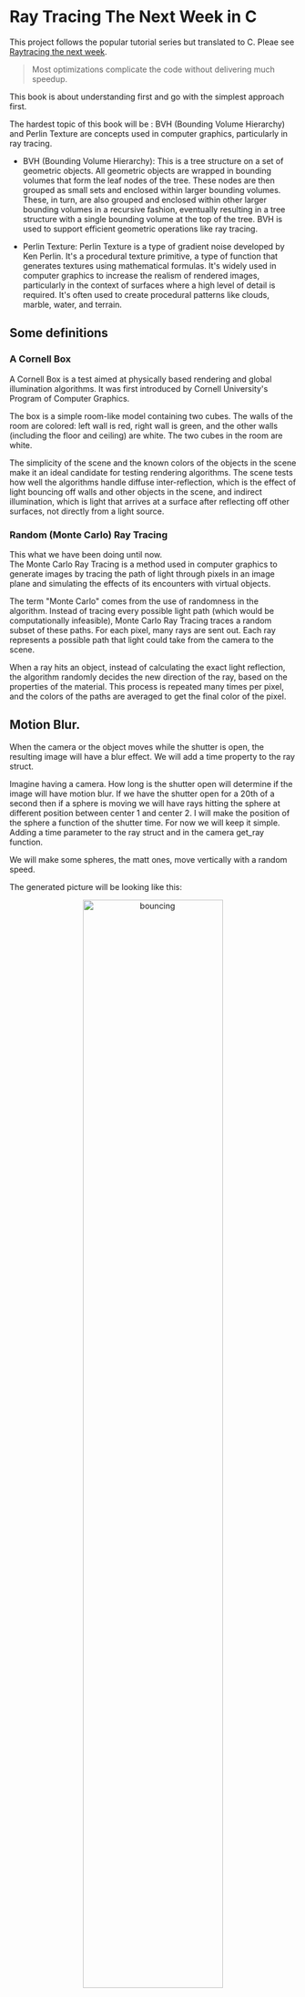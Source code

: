 # Ray Tracing The Next Week in C

This project follows the popular tutorial series but translated to C. Pleae see [Raytracing the next week](https://raytracing.github.io/books/RayTracingTheNextWeek.html).  

> Most optimizations complicate the code without delivering much speedup.

This book is about understanding first and go with the simplest approach first.

The hardest topic of this book will be :
BVH (Bounding Volume Hierarchy) and Perlin Texture are concepts used in computer graphics, particularly in ray tracing.

- BVH (Bounding Volume Hierarchy): This is a tree structure on a set of geometric objects. All geometric objects are wrapped in bounding volumes that form the leaf nodes of the tree. These nodes are then grouped as small sets and enclosed within larger bounding volumes. These, in turn, are also grouped and enclosed within other larger bounding volumes in a recursive fashion, eventually resulting in a tree structure with a single bounding volume at the top of the tree. BVH is used to support efficient geometric operations like ray tracing.

- Perlin Texture: Perlin Texture is a type of gradient noise developed by Ken Perlin. It's a procedural texture primitive, a type of function that generates textures using mathematical formulas. It's widely used in computer graphics to increase the realism of rendered images, particularly in the context of surfaces where a high level of detail is required. It's often used to create procedural patterns like clouds, marble, water, and terrain.

## Some definitions
### A Cornell Box
A Cornell Box is a test aimed at physically based rendering and global illumination algorithms. It was first introduced by Cornell University's Program of Computer Graphics.

The box is a simple room-like model containing two cubes. The walls of the room are colored: left wall is red, right wall is green, and the other walls (including the floor and ceiling) are white. The two cubes in the room are white.

The simplicity of the scene and the known colors of the objects in the scene make it an ideal candidate for testing rendering algorithms. The scene tests how well the algorithms handle diffuse inter-reflection, which is the effect of light bouncing off walls and other objects in the scene, and indirect illumination, which is light that arrives at a surface after reflecting off other surfaces, not directly from a light source.

### Random (Monte Carlo) Ray Tracing 
This what we have been doing until now.  
The Monte Carlo Ray Tracing is a method used in computer graphics to generate images by tracing the path of light through pixels in an image plane and simulating the effects of its encounters with virtual objects. 

The term "Monte Carlo" comes from the use of randomness in the algorithm. Instead of tracing every possible light path (which would be computationally infeasible), Monte Carlo Ray Tracing traces a random subset of these paths. For each pixel, many rays are sent out. Each ray represents a possible path that light could take from the camera to the scene. 

When a ray hits an object, instead of calculating the exact light reflection, the algorithm randomly decides the new direction of the ray, based on the properties of the material. This process is repeated many times per pixel, and the colors of the paths are averaged to get the final color of the pixel.

## Motion Blur.
When the camera or the object moves while the shutter is open, the resulting image will have a blur effect. 
We will add a time property to the ray struct.

Imagine having a camera. How long is the shutter open will determine if the image will have motion blur. If we have the shutter open for a 20th of a second then if a sphere is moving we will have rays hitting the sphere at different position between center 1 and center 2. I will make the position of the sphere a function of the shutter time. For now we will keep it simple. Adding a time parameter to the ray struct and in the camera get_ray function.

We will make some spheres, the matt ones, move vertically with a random speed.

The generated picture will be looking like this:

<div style="text-align: center;">
<img src="assets/bouncing.png" alt="bouncing" style="width: 70%;display: inline-block;" />
</div>

# BVH (Bounding Volume Hierarchy)
The BVH is a tree structure on a set of geometric objects.  
Ray-object intersection is the main time-bottleneck in a ray tracer, and the run time is linear with the number of objects.  The idea is that we have an array of object where we look one by one for a hit, so it is O(n) complexity. We should be aboe to make it O(log(n)) complexity if we group the objects in a tree structure in bounding volumes.
The bounding volumes are approximated because if we have a hit we will look for the intersection, but if not we will just move on.  
This is a great optimisation.  I will skip for now in this project and look at the lighting first.

# Texture mapping
> Texture mapping in computer graphics is the process of applying a material effect to an object in the scene. The “texture” part is the effect, and the “mapping” part is in the mathematical sense of mapping one space onto another. This effect could be any material property: color, shininess, bump geometry (called Bump Mapping), or even material existence (to create cut-out regions of the surface).  The most common type of texture mapping maps an image onto the surface of an object, defining the color at each point on the object’s surface. In practice, we implement the process in reverse: given some point on the object, we’ll look up the color defined by the texture map. 

For the texture we will do something similar to the materials. Since we dont have an abstract class we will use a base pointer to the texture object and create specialized texture functions. `t_texture` is our `abstract class` and `t_solid_color` is our `concrete class`.
```c
typedef struct s_texture
{
	t_color (*value)(const void *self, double u, double v, const t_point3 *p);
}               t_texture;

typedef struct s_solid_color
{
	t_texture base;
	t_color color_albedo;
	
}               t_solid_color;

void solid_color_init(t_solid_color *solid_color_texture, t_color albedo);
t_color solid_color_value(const void *self, double u, double v, const t_point3 *p);

```
The `value` function is a pointer to a function that will return the color of the texture at the point `p` with the coordinates `u` and `v`.

### first try
To explore spatial textures, we'll implement a spatial checker_texture. For now given these three integer results (⌊x⌋,⌊y⌋,⌊z⌋), we take their sum and compute the result modulo two, which gives us either 0 or 1. Zero maps to the even color, and one to the odd color. Finally, we add a scaling factor to the texture, to allow us to control the size of the checker pattern in the scene.  
It is not perfect because we check only if the point in 3d is a 0 or a one, not the surface..
We will use the `checker_texture` struct and the `checker_texture_init` function to initialize it.  For a start then the lambertian material will have a texture instead of a color.  
```c
typedef struct s_texture
{
	t_color (*value)(const void *self, double u, double v, const t_point3 *p);
}               t_texture;

typedef struct s_solid_color
{
	t_texture base;
	t_color color_albedo;
}               t_solid_color;

// the albedo is now part of the texture
void	solid_color_init(t_solid_color *solid_color_texture, t_color albedo)
{
	solid_color_texture->base.value = solid_color_value;
	solid_color_texture->color_albedo = albedo;
}	

// we dont care about the surface coordinates for now
t_color solid_color_value(const void *self, double u, double v, const t_point3 *p)
{
	(void)u;
	(void)v;
	(void)p;
	t_solid_color *solid_color = (t_solid_color *)self;
	return (solid_color->color_albedo);
}

void lambertian_init_tex(t_lambertian *lambertian_material, t_texture *tex) 
{
    lambertian_material->base.scatter = lambertian_scatter; // Assign the scatter function
    lambertian_material->albedo = color(0,0,0); // Set the albedo to null
	lambertian_material->texture = tex;
}
```
So the value fuction will return a color based on the texture. And all is like before. But we eill implement a new texture, the checker_texture. It will have a scale, and two colors, one for the even and one for the odd.  Really in the book it assignes textures to the even and odd but we will use the solid_color for now.  
```c

typedef struct 		s_checker_texture
{
	t_texture 		base;
	double    		inv_scale;
	t_solid_color 	*even;
	t_solid_color 	*odd;
}               	t_checker_texture;
/*
** Checker texture
* colors for the checkerboard ex
* even_color = color(0.5, 0.0, 0.5); // Purple
* odd_color = color(1.0, 1.0, 1.0); // White
*/
void	checker_texture_init(t_checker_texture *checker_texture, double scale, t_solid_color *even, t_solid_color *odd)
{
	printf("checker_texture_init done ================ ");
	checker_texture->base.value = checker_texture_value;
	checker_texture->inv_scale = 1.0 / scale;
	checker_texture->even = even;
	checker_texture->odd = odd;
}

t_color checker_texture_value(const void *self, double u, double v, const t_point3 *p)
{
	(void)u;
	(void)v;
	int xint = (int)floor(p->x * ((t_checker_texture*)self)->inv_scale);	
	int yint = (int)floor(p->y * ((t_checker_texture*)self)->inv_scale);
	int zint = (int)floor(p->z * ((t_checker_texture*)self)->inv_scale);

	bool is_even = (xint + yint + zint) % 2 == 0;
	if (is_even)
		return (((t_checker_texture*)self)->even->color_albedo);
	else
		return (((t_checker_texture*)self)->odd->color_albedo);
}

```
The `checker_texture_value` function will return the color of the texture at the point `p`.
This are some of the results we can get.

<div style="text-align: center;">
<img src="assets/checkerboard.png" alt="checker_texture" style="width: 70%;display: inline-block;" />
</div>
<div style="text-align: center;">

<img src="assets/two spheres.png" alt="checker_texture" style="width: 70%;display: inline-block;" />

</div>

### Second try
It is looking good but we can see some imperfection or glitches. Since checker_texture is a spatial texture, we're really looking at the surface of the sphere cutting through the three-dimensional checker space.

Now it's time to make use of the 𝑢,𝑣 texture coordinates.  

### get the 𝑢,𝑣 coordinates of a sphere.
(see the book for an indepth math explanation)

My sphere will get a new function to get the uv coordinates for each point on the surface.  
With these I can get the value of the texture at the point.  The texture will be usually an image file. 

```c
void	get_sphere_uv(const t_point3* p, double* u, double* v)
{
    double theta;
    double phi;

	theta = acos(-p->y);
	phi = atan2(-p->z, p->x) + M_PI;
    *u = phi / (2 * M_PI);
    *v = theta / M_PI;
}
```
We now need to update the sphere hit function to get the uv coordinates.  
```c

```
From the hitpoint 𝐏, we compute the surface coordinates (𝑢,𝑣). We then use these to index into our procedural solid texture (like marble). We can also read in an image and use the 2D (𝑢,𝑣) texture coordinate to index into the image. We use texture coordinates instead of image pixel coordinates. These are just some form of fractional position in the image.  

We need an image loader. We will use the stb_image.h library.  It is a header library because the whole library is basically included in the header file.  It has to be included once only even using guards. I included it in my `rtw_stb_image.c` file otherwise I would have compilation errors.
- copy the `stb_image.h` file in the include folder.  
- create a new file `rtw_stb_image.c` and include the `stb_image.h` file.  
- add the header file `rtw_stb_image` file in the include but do not include the `stb_image.h` again.
In the `rtw_stb_image.c` you need this at the top
```c
// need to include only oncd and not in the header file
#define STB_IMAGE_IMPLEMENTATION
#include "external/stb_image.h"
#define STB_IMAGE_WRITE_IMPLEMENTATION
#include "external/stb_image_write.h"
#include "rtw_stb_image.h"

```
I will take the code from the book and adapt it to C.  It will be a header file called `rtw_stb_image.h`.
And I create a struct to handle the image being converted to bytes...
```c
typedef struct		s_rtw_image 
{
    int				bytes_per_pixel;
    float			*fdata; // Linear floating point pixel data
	unsigned char	*bdata; // Linear 8-bit pixel data
    int				image_width; // Loaded image width
    int				image_height; // Loaded image height
    int				bytes_per_scanline;
} 					t_rtw_image;
```
The `t_rtw_image` struct will hold the image data.  The `fdata` will hold the floating point pixel data and the `bdata` will hold the 8-bit pixel data.  The `bytes_per_pixel` will hold the number of bytes per pixel.  The `image_width` and `image_height` will hold the width and height of the image.  The `bytes_per_scanline` will hold the number of bytes per scanline.

As usual I create the struct instance on the stack and passit to the initializer together with the relative path to my image. in this case it is a sphere and it will get the earth image.  
```c
void init_rtw_image(t_rtw_image *img, char *filename) 
{
    img->bytes_per_pixel = 3;
    img->fdata = NULL;
    img->bdata = NULL;
    img->image_width = 0;
    img->image_height = 0;
    img->bytes_per_scanline = 0;
	// rtw_image/earthmap.jpg
	printf("filename = %s\n", filename);
	if (load(img, filename) == 0) {
		fprintf(stderr, "Failed to load image %s\n", filename);
		exit(1);
	}
	printf("Image loaded\n");
}
```
We will have other functions to handle the conversion...
but for my sphere I will have a function applying the maths which will convert the value of the u,v coordinates to the pixel coordinates in the image which I loaded.  
```c
t_color img_texture_value(const void *self, double u, double v, const t_point3 *p)
{
	// unused!
	(void)p;
	// If we have no texture data, then return solid cyan as a debugging aid.
	t_img_texture *image;
	
	image = (t_img_texture *)self;
	if (height(image->img) <= 0) 
		return color(0, 1, 1);
	
	// Clamp input texture coordinates to [0,1] x [1,0]
	u = clamp(interval(0, 1), u);
	v = 1.0 - clamp(interval(0, 1), v); // Flip V to image coordinates
	// printf("u = %f,	 v = %f\n", u, v);
	int i = (int)(u * width(image->img));
	int j = (int)(v * height(image->img));
	// pixel is a pointer to the first byte of the RGB triplet
	unsigned char *pixel = pixel_data(image->img, i, j);
	// Scale color values to [0,1]
	double color_scale = 1.0 / 255.0;
	double r = *pixel * color_scale;
	double g = *(++pixel) * color_scale;
	double b = *(++pixel) * color_scale;
	// printf("r = %f, g = %f, b = %f\n", r, g, b);
	return color(r, g, b);
}
```
And it will return a color.
This is how the sphere looks like with the earth image as a texture.
<div style="text-align: center;">
<img src="assets/earth.png" alt="checker_texture" style="width: 70%;display: inline-block;" />
</div>

## Perlin Noise
I skip this for now...


## Quadrilaterals
We'll name our new primitive a quad.  
There are three geometric entities to define a quad:

- Q, the starting corner.
- u, a vector representing the first side. Q+u gives one of the corners adjacent to Q.
- v, a vector representing the second side. Q+v gives the other corner adjacent to Q.

These values are three-dimensional, even though a quad itself is a two-dimensional object

Just as for spheres, we need to determine whether a given ray intersects the primitive, and if so, the various properties of that intersection (hit point, normal, texture coordinates and so forth).

Ray-quad intersection will be determined in three steps:

- finding the plane that contains that quad,
- solving for the intersection of a ray and the quad-containing plane,
- determining if the hit point lies inside the quad.

I refer to the book for the mathemathics, but like for the sphere there is an implicit formula for a plane:
$$
Ax+By+Cz+D=0
$$
Here's an intuitive way to think of this formula: given the plane perpendicular to the normal vector $n=(A,B,C)$, and the position vector $v=(x,y,z)$ (that is, the vector from the origin to any point on the plane), then we can use the dot product to solve for D:
$$
n⋅v=D
$$
for any position on the plane. This is an equivalent formulation of the $Ax+By+Cz=D$ formula given above, only now in terms of vectors.  
Now to find the intersection with some ray $R(t)=P+td$  
Plugging in the ray equation, we get
$$
n⋅(P+td)=D
$$
Solving for t:
$$
n⋅P+n⋅td=D  
$$
$$
n⋅P+t(n⋅d)=D  
$$
This gives us t.
$$
t = \frac{D - n \cdot P}{n \cdot d}
$$

## finding the plane for the quad

We have quadrilateral parameters Q, u, and v, and want the corresponding equation of the plane containing the quad defined by these three values. 
To get this, we just use the cross product of the two side vectors u and v:  
$$
n=unit_vector(u×v)
$$

So we add the double D and the normal to our quad struct.

This is the updated struct and the hit function.
```c
typedef struct s_quad
{
	t_hittable  base;
	t_point3	q;
	t_vec3		u;
	t_vec3		v;
	t_material	*mat;
	double		d;
	t_vec3		normal;
	t_vec3		w;
}				t_quad;

t_quad quad(t_point3 q, t_vec3 u, t_vec3 v, t_material *mat)
{
	t_quad qd;

	qd.base.hit = hit_quad;
	qd.q = q;
	qd.u = u;
	qd.v = v;
	qd.mat = mat;
	t_vec3 n = cross(u, v);
    qd.normal = unit_vector(n);
    qd.d = dot(qd.normal, q);
	qd.w = vec3divscalar(n, dot(n, n));
	
	return (qd);
}

bool hit_quad(const void* self, const t_ray *r, t_interval ray_t,  t_hit_record *rec)
{
	// printf("hit_quad ----------------------********\n");
	const t_quad *qd = (t_quad *)self;
	double denom = dot(qd->normal, r->dir);
	// no hit if ray is parallel to the quad
	if (fabs(denom) < 1e-8)
		return false;

	// Return false if the hit point parameter t is outside the ray interval.
	double t = (qd->d - dot(qd->normal, r->orig)) / denom;
	if (!contains(&ray_t, t))
		return false;
	
	// Determine the hit point lies within the planar shape using its plane coordinates.
	// t_point3	point_at(const t_ray *ray, double t)
	t_point3 intersection = point_at(r, t);
	t_vec3 planar_hitpt_vector = vec3substr(intersection, qd->q);
	double alpha = dot(qd->w, cross(planar_hitpt_vector, qd->v));
	double beta = dot(qd->w, cross(qd->u, planar_hitpt_vector));

	if (!is_interior(alpha, beta, rec))
		return false;

	// Ray hits the 2D shape; set the rest of the hit record and return true.
	rec->t = t;
	rec->p = intersection;
	rec->mat = qd->mat;
	set_face_normal(rec, r, qd->normal);

	return true;
}

```

and the result is this:
<div style="text-align: center;">
<img src="assets/quads.png" alt="checker_texture" style="width: 70%;display: inline-block;" />
</div>

## all 2d shapes are definite by the `interior` function
```c

```

So as in the book I managed to change the function for a disk.... and created a disk struct etc.  
The init for a disk is a duplicate of the init for a quad, because I first create the plane on which the disk is and then I create the disk.  

So this is what I got. 



<div style="text-align: center;">
<img src="assets/disks.png" alt="checker_texture" style="width: 70%;display: inline-block;" />
</div> 

Of course I need to tweak the init function to get the disk created around a center and not a corner.  

<div style="text-align: center;">
<img src="assets/disks2.png" alt="checker_texture" style="width: 70%;display: inline-block;" />
</div>

The disks above are created in the same way way as the parallelograms. They are then drawn inside them.

This time I pass the u and v vectors to the disk interior function because the vectors are not orthogonal.
```c
bool is_interior_disk(double a, double b, t_hit_record *rec, t_vec3 u, t_vec3 v) 
{
    // The center of the disk in plane coordinates is (0.5, 0.5)
    double u_squared = (a - 0.5) * (a - 0.5);
    double v_squared = (b - 0.5) * (b - 0.5);
    double uv = (a - 0.5) * (b - 0.5);

    // The radius of the disk is 0.5 in plane coordinates
    double radius_squared = 0.25;

    // The angle between the vectors u and v
    double cos_theta = dot(u, v) / (length(u) * length(v));

    // The distance from the point to the center of the disk in the plane coordinates of the parallelogram
    double distance_squared = u_squared + v_squared - 2 * uv * cos_theta;

    if (distance_squared > radius_squared)
        return false;

    rec->u = a;
    rec->v = b;
    return true;
}
```

## Lights

Early simple raytracers used abstract light sources, like points in space, or directions. Modern approaches have more physically based lights, which have position and size. To create such light sources, we need to be able to take any regular object and turn it into something that emits light into our scene. 

We two different types of ambient lighting models that simulate how light interacts with surfaces.

- Diffuse Light is the light that comes from a specific direction and reflects off surfaces in many directions. It is the result of light hitting a rough or matte surface, causing the light to scatter.
Characteristics: This type of lighting is characterized by its uniform scattering, meaning the light is reflected equally in all directions from the point of contact. It does not produce a shiny reflection or glare.  
Appearance: Objects illuminated by diffuse light show variations in brightness based on their orientation to the light source and the light's intensity. The parts of the object facing the light source are brighter than those facing away.  
Calculation: It is often calculated using the Lambertian reflectance model, which considers the angle between the light source and the surface normal to determine the intensity of the reflected light.  

- Ambient Light is a simplified model to represent light that has been scattered so much by the environment that its direction is impossible to determine. It's an approximation of indirect light.  
Characteristics: Ambient light is uniform and omnidirectional, meaning it illuminates all objects equally, regardless of their position or orientation in the scene.
Appearance: It provides a base level of light so that all objects are minimally visible, preventing any part of the scene from being completely black in the absence of direct or diffuse light.
Purpose: The primary purpose of ambient light is to simulate the complex and computationally expensive effects of global illumination in a simplified manner, ensuring that no parts of the scene are entirely devoid of light.

## new background color

from now on the background will be a property of the camera. 
Also since we added a new background color property in our cam we can use this as ambient light. For now with the new light emit functions the background color is the ambient light.  


<div style="text-align: center;">
<img src="assets/new_background_color_in_cam.png" alt="checker_texture" style="width: 70%;display: inline-block;" />
</div>

### Emissive materials
Like the background, it just tells the ray what color it is and performs no reflection. We will add to the material type a new struct in c:

```c

typedef struct 		s_diffuse_light
{
	t_material		base;
	t_texture		*texture;
	
}					t_diffuse_light;
```

and two functions to handle the light emission. They will be a function pointer in the t_material base:
```c
typedef struct 		s_material
{
	bool 			(*scatter)(void *self, const t_ray *r_in, const t_hit_record *rec, t_color *attenuation, t_ray *scattered);
	t_color			(*emit)(void *self, double u, double v, t_point3);
}					t_material;
```
The default is emitzero.
For light sources, we will use the emitlight function.

```c
t_color		emitlight(void *self, double u, double v, t_point3 p)
{
	t_diffuse_light *light = (t_diffuse_light *)self;
	return light->texture->value(light->texture ,u, v, &p);
}

t_color		emitzero(void *self, double u, double v, t_point3 p)
{
	(void)self;
	(void)u;
	(void)v;
	(void)p;
	return color(0, 0, 0);
}
```

This is the result of the light emission. It got my head scratching a bit... but I got it.
<div style="text-align: center;">
<img src="assets/first_light.png" alt="checker_texture" style="width: 70%;display: inline-block;" />
</div>


Still some work to do on the emitting functions but the new background is working. We will have in the ray function a new parameter: `color_from_emission` which can be black for non emitting materials.  

## one more light
<div style="text-align: center;">
<img src="assets/twolights.png" alt="checker_texture" style="width: 70%;display: inline-block;" />
</div>

## Cornell Box
The “Cornell Box” was introduced in 1984 to model the interaction of light between diffuse surfaces. Let’s make the 5 walls and the light of the box. This is how it looks in my main. Since I dont have classes in C I use only struct and functions to initialize those stucts and everything is kept on the stack.
```c
	// the cornells box
	t_solid_color red;
	t_solid_color white;
	t_solid_color green;
	t_solid_color light;

	solid_color_init(&red, color(.65, 0.05, 0.05));
	solid_color_init(&white, color(0.73, 0.73, 0.73));
	solid_color_init(&green, color(0.12, 0.45, .15));
	solid_color_init(&light, color(15.0, 15.0, 15.0));

	// materials
	t_lambertian red_lam;
	t_lambertian white_lam;
	t_lambertian green_lam;
	t_diffuse_light light_diff;

	lambertian_init_tex(&red_lam, (t_texture*)&red);
	lambertian_init_tex(&white_lam, (t_texture*)&white);
	lambertian_init_tex(&green_lam, (t_texture*)&green);
	diffuse_light_init(&light_diff, (t_texture*)&light);

	t_quad q1 = quad(point3(555,0,0), vec3(0,555,0), vec3(0,0,555), (t_material*)&green_lam);
	t_quad q2 = quad(point3(0,0,0), vec3(0,555,0), vec3(0,0,555), (t_material*)&red_lam);
	t_quad q3 = quad(point3(343, 554, 332), vec3(-130,0,0), vec3(0,0,-105), (t_material*)&light_diff);
	t_quad q4 = quad(point3(0,0,0), vec3(555,0,0), vec3(0,0,555), (t_material*)&white_lam);
	t_quad q5 = quad(point3(555,555,555), vec3(-555,0,0), vec3(0,0,-555), (t_material*)&white_lam);
	t_quad q6 = quad(point3(0,0,555), vec3(555,0,0), vec3(0,555,0), (t_material*)&white_lam);
	
	t_hittable *list[6];

	list[0] = (t_hittable*)(&q1);
	list[1] = (t_hittable*)(&q2);
	list[2] = (t_hittable*)(&q3);
	list[3] = (t_hittable*)(&q4);
	list[4] = (t_hittable*)(&q5);
	list[5] = (t_hittable*)(&q6);
	const t_hittablelist world = hittablelist(list, 6);
	
	// init camera
    t_camera c = camera();
	c.background        = color(0, 0, 0);

	// render
	render(c, world);
```

The result as expected is this:
<div style="text-align: center;">
<img src="assets/cornellbox.png" alt="checker_texture" style="width: 70%;display: inline-block;" />
</div>

## Boxes
Boxes are composite images made up of six quadrilaterals. We will create a box struct 
```c
typedef struct s_box {
    t_quad q1;
    t_quad q2;
    t_quad q3;
    t_quad q4;
    t_quad q5;
    t_quad q6;
} t_box;
```
This will be on the stack and passed to a function to create a box.  
```c

void create_white_box(t_box *box, t_point3 a, t_point3 b, t_material *mat)
{
  	t_point3 min = point3(fmin(a.x, b.x), fmin(a.y, b.y), fmin(a.z, b.z));
    t_point3 max = point3(fmax(a.x, b.x), fmax(a.y, b.y), fmax(a.z, b.z));

    t_vec3 dx = vec3(max.x - min.x, 0, 0);
    t_vec3 dy = vec3(0, max.y - min.y, 0);
    t_vec3 dz = vec3(0, 0, max.z - min.z);

    box->q1 = quad(point3(min.x, min.y, max.z),  dx,  dy, mat); // front
    box->q2 = quad(point3(max.x, min.y, max.z), vec3negate(dz),  dy, mat); // right
    box->q3 = quad(point3(max.x, min.y, min.z), vec3negate(dx),  dy, mat); // back
    box->q4 = quad(point3(min.x, min.y, min.z),  dz,  dy, mat); // left
    box->q5 = quad(point3(min.x, max.y, max.z),  dx, vec3negate(dz), mat); // top
    box->q6 = quad(point3(min.x, min.y, min.z),  dx,  dz, mat); // bottom
}
```

I will add then the 6 quadrilateral to the world hit list one by one...
and I finally get this

<div style="text-align: center;">
<img src="assets/cornellbox3.png" alt="checker_texture" style="width: 70%;display: inline-block;" />
</div>

## instance translation
In Ray Tracing it is usual to have a scene with instances of a primitive, and instead of creating it again just use an offset in the ray hit function to "move" the object.

Especially when rotating, the order matters. In the example in the book, I create the box at 0.0.0 and move it to destinaltion. But if I want to rotate I have to rotate the box first and then move it.

I refer to the book as an explanation of the rotation and translations. In any case, the rotation can be thought as a change of coordinates.

I created a function to rotate the box around the y axis.  The book does it with classes but I create a new rotated object and return it.  The roatation will be also implememted in the hit function of the object. I have to create a new hit function "rotating" the object...

```c
bool	hit_rotated(const void *self, const t_ray *r, t_interval ray_t, t_hit_record *rec)
{
	t_rotated_y *rot_y;
	t_point3 origin;
	t_vec3 direction;

	rot_y = (t_rotated_y *)self;
	origin = r->orig;
	direction = r->dir;

	// Rotate the ray's origin and direction. this will be similar for the other rotations
	// on the other axes	
	origin.x = rot_y->cos_theta * r->orig.x - rot_y->sin_theta * r->orig.z;
	origin.z = rot_y->sin_theta * r->orig.x + rot_y->cos_theta * r->orig.z;

	direction.x = rot_y->cos_theta * r->dir.x - rot_y->sin_theta * r->dir.z;
	direction.z = rot_y->sin_theta * r->dir.x + rot_y->cos_theta * r->dir.z;

	t_ray rotated_r = ray(origin, direction, r->tm);

	// Determine whether an intersection exists in object space (and if so, where)
	if (!rot_y->obj->hit(rot_y->obj, &rotated_r, ray_t, rec))
		return (false);

	t_point3 p = rec->p;

	// Change the intersection point from object space to world space
	p.x = rot_y->cos_theta * rec->p.x + rot_y->sin_theta * rec->p.z;
	p.z = -rot_y->sin_theta * rec->p.x + rot_y->cos_theta * rec->p.z;

	t_vec3 normal = rec->normal;

	// Change the normal from object space to world space
	normal.x = rot_y->cos_theta * rec->normal.x + rot_y->sin_theta * rec->normal.z;
	normal.z = -rot_y->sin_theta * rec->normal.x + rot_y->cos_theta * rec->normal.z;
	
	rec->p = p;
	rec->normal = normal;

	return (true);
}
```

and in main for ex with a white lambertian material:

```c
t_box box1 = box(point3(0, 0, 0), point3(165, 330, 165), (t_material*)&white_lam);
t_rotated_y rotated_box2 = rotated_y((t_hittable*)(&box2), -18);

// translate the box
t_translated translated_box2 = translated((t_hittable*)(&rotated_box2), vec3(130,0,65));
// add to the hittable list
list[i++] = (t_hittable*)(&translated_box2);
```

Lots of castings to use the polymorphism in C.  But it works.  

The result:
<div style="text-align: center;">
<img src="assets/rotations.png" alt="checker_texture" style="width: 70%;display: inline-block;" />
</div>

The noise you see is due to the low light samples for speed.  

## links
- [Raytracing in one weekend](https://raytracing.github.io/books/RayTracingInOneWeekend.html)  
- [Raytracing the next week](https://raytracing.github.io/books/RayTracingTheNextWeek.html)  
- [Raytracing the rest of your life](https://raytracing.github.io/books/RayTracingTheRestOfYourLife.html)  
- stb_image.h, a header-only image library available on GitHub at https://github.com/nothings/stb.
- [https://gabrielgambetta.com/computer-graphics-from-scratch/](https://gabrielgambetta.com/computer-graphics-from-scratch/)  
- A raytracer on the back of a business card. [https://fabiensanglard.net/rayTracing_back_of_business_card/](https://fabiensanglard.net/rayTracing_back_of_business_card/)

## Here are a few really good resources by [Fabien Sanglard](https://fabiensanglard.net/about/index.html):

- scratchapixel.com : Great raytracer lessons written by professionals that have worked on Toy Story, Avatar, Lord of the Rings, Harry Potter, Pirates of the Caribbean and many other movies.  
- An Introduction to Ray Tracing : An old book but a Classic.  
- Physically Based Rendering : Heavy on maths but really good and well explained.

- A great youtube series https://www.youtube.com/playlist?list=PLlrATfBNZ98edc5GshdBtREv5asFW3yXl


